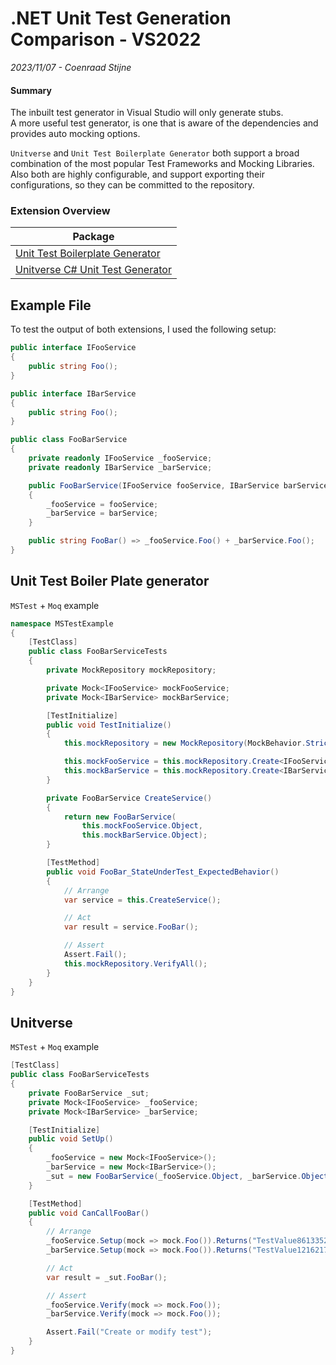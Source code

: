 # .NET Unit Test Generation Comparison - VS2022
*2023/11/07 - Coenraad Stijne*  

#### Summary

The inbuilt test generator in Visual Studio will only generate stubs.  
A more useful test generator, is one that is aware of the dependencies and provides auto mocking options.  

`Unitverse` and `Unit Test Boilerplate Generator` both support a broad combination of the most popular Test Frameworks and Mocking Libraries. Also both are highly configurable, and support exporting their configurations, so they can be committed to the repository.

### Extension Overview

| Package                                                                                                                        |
| ------------------------------------------------------------------------------------------------------------------------------ |
| [Unit Test Boilerplate Generator](https://marketplace.visualstudio.com/items?itemName=RandomEngy.UnitTestBoilerplateGenerator) |
| [Unitverse C# Unit Test Generator](https://marketplace.visualstudio.com/items?itemName=MattWhitfield.UnitverseVS2022)          |

## Example File

To test the output of both extensions, I used the following setup:

```csharp
public interface IFooService
{
    public string Foo();
}

public interface IBarService
{
    public string Foo();
}

public class FooBarService
{
    private readonly IFooService _fooService;
    private readonly IBarService _barService;

    public FooBarService(IFooService fooService, IBarService barService)
    {
        _fooService = fooService;
        _barService = barService;
    }

    public string FooBar() => _fooService.Foo() + _barService.Foo();
}
```

## Unit Test Boiler Plate generator

`MSTest` + `Moq` example

```csharp
namespace MSTestExample
{
    [TestClass]
    public class FooBarServiceTests
    {
        private MockRepository mockRepository;

        private Mock<IFooService> mockFooService;
        private Mock<IBarService> mockBarService;

        [TestInitialize]
        public void TestInitialize()
        {
            this.mockRepository = new MockRepository(MockBehavior.Strict);

            this.mockFooService = this.mockRepository.Create<IFooService>();
            this.mockBarService = this.mockRepository.Create<IBarService>();
        }

        private FooBarService CreateService()
        {
            return new FooBarService(
                this.mockFooService.Object,
                this.mockBarService.Object);
        }

        [TestMethod]
        public void FooBar_StateUnderTest_ExpectedBehavior()
        {
            // Arrange
            var service = this.CreateService();

            // Act
            var result = service.FooBar();

            // Assert
            Assert.Fail();
            this.mockRepository.VerifyAll();
        }
    }
}
```

## Unitverse

`MSTest` + `Moq` example

```csharp
[TestClass]
public class FooBarServiceTests
{
    private FooBarService _sut;
    private Mock<IFooService> _fooService;
    private Mock<IBarService> _barService;

    [TestInitialize]
    public void SetUp()
    {
        _fooService = new Mock<IFooService>();
        _barService = new Mock<IBarService>();
        _sut = new FooBarService(_fooService.Object, _barService.Object);
    }

    [TestMethod]
    public void CanCallFooBar()
    {
        // Arrange
        _fooService.Setup(mock => mock.Foo()).Returns("TestValue861335204");
        _barService.Setup(mock => mock.Foo()).Returns("TestValue1216217236");

        // Act
        var result = _sut.FooBar();

        // Assert
        _fooService.Verify(mock => mock.Foo());
        _barService.Verify(mock => mock.Foo());

        Assert.Fail("Create or modify test");
    }
}
```